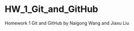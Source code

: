# HW_1_Git_and_GitHub
Homework 1 Git and GitHub by Naigong Wang and Jiaxu Liu
<!DOCTYPE html>
<html>
<head>
	<title></title>
</head>
<body>

</body>
</html>